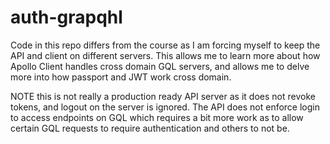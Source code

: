 # auth-grapqhl

Code in this repo differs from the course as I am forcing myself to keep the API and client on different servers.
This allows me to learn more about how Apollo Client handles cross domain GQL servers, and allows me to delve more into how passport and JWT work cross domain.

NOTE this is not really a production ready API server as it does not revoke tokens, and logout on the server is ignored. The API does not enforce login to access endpoints on GQL which requires a bit more work as to allow certain GQL requests to require authentication and others to not be.
